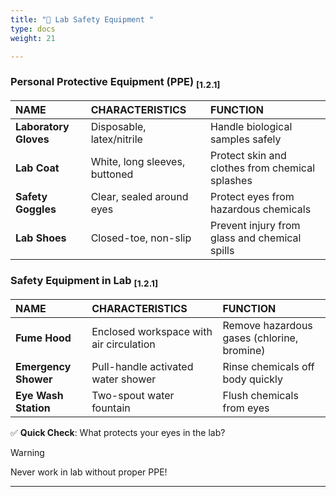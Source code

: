```yaml
---
title: "🔬 Lab Safety Equipment "
type: docs
weight: 21

---
```


### Personal Protective Equipment (PPE) <sub>[1.2.1]</sub>

| NAME | CHARACTERISTICS | FUNCTION |
| :--- | :--- | :--- |
| **Laboratory Gloves** | Disposable, latex/nitrile | Handle biological samples safely |
| **Lab Coat** | White, long sleeves, buttoned | Protect skin and clothes from chemical splashes |
| **Safety Goggles** | Clear, sealed around eyes | Protect eyes from hazardous chemicals |
| **Lab Shoes** | Closed-toe, non-slip | Prevent injury from glass and chemical spills |

### Safety Equipment in Lab <sub>[1.2.1]</sub>

| NAME | CHARACTERISTICS | FUNCTION |
| :--- | :--- | :--- |
| **Fume Hood** | Enclosed workspace with air circulation | Remove hazardous gases (chlorine, bromine) |
| **Emergency Shower** | Pull-handle activated water shower | Rinse chemicals off body quickly |
| **Eye Wash Station** | Two-spout water fountain | Flush chemicals from eyes |

✅ **Quick Check**: What protects your eyes in the lab?


> [!WARNING]
> Never work in lab without proper PPE!

---